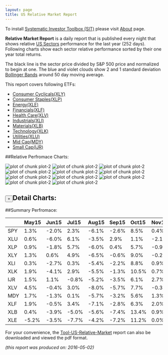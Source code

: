 ```yaml
---
layout: page
title: US Relative Market Report
---
```



To install [Systematic Investor Toolbox (SIT)](https://github.com/systematicinvestor/SIT) please visit [About](/about) page.





**Relative Market Report** is a daily report that is published every night 
that shows relative [US Sectors](http://www.sectorspdr.com/) performance 
for the last year (252 days). Following charts show each sector relative 
performance sorted by their one year total returns. 

The black line is the sector price divided by S&P 500 price and normalized to begin at one. 
The blue and violet clouds show 2 and 1 standard deviation 
[Bollinger Bands](http://en.wikipedia.org/wiki/Bollinger_Bands)
around 50 day moving average. 

This report covers following ETFs:

* [Consumer Cyclicals(XLY)](http://www.sectorspdr.com/sectorspdr/sector/XLY)
* [Consumer Staples(XLP)](http://www.sectorspdr.com/sectorspdr/sector/XLP)
* [Energy(XLE)](http://www.sectorspdr.com/sectorspdr/sector/XLE)
* [Financials(XLF)](http://www.sectorspdr.com/sectorspdr/sector/XLF)
* [Health Care(XLV)](http://www.sectorspdr.com/sectorspdr/sector/XLV)
* [Industrials(XLI)](http://www.sectorspdr.com/sectorspdr/sector/XLI)
* [Materials(XLB)](http://www.sectorspdr.com/sectorspdr/sector/XLB)
* [Technology(XLK)](http://www.sectorspdr.com/sectorspdr/sector/XLK)
* [Utilities(XLU)](http://www.sectorspdr.com/sectorspdr/sector/XLU)
* [Mid Cap(MDY)](https://www.spdrs.com/product/fund.seam?ticker=MDY)
* [Small Cap(IJR)](http://finance.yahoo.com/q/hl?s=IJR+Holdings)


##Relative Perfromace Charts:
    


![plot of chunk plot-2](/public/images/Tool-US-Relative-Market/plot-2-1.png) ![plot of chunk plot-2](/public/images/Tool-US-Relative-Market/plot-2-2.png) ![plot of chunk plot-2](/public/images/Tool-US-Relative-Market/plot-2-3.png) ![plot of chunk plot-2](/public/images/Tool-US-Relative-Market/plot-2-4.png) ![plot of chunk plot-2](/public/images/Tool-US-Relative-Market/plot-2-5.png) ![plot of chunk plot-2](/public/images/Tool-US-Relative-Market/plot-2-6.png) ![plot of chunk plot-2](/public/images/Tool-US-Relative-Market/plot-2-7.png) ![plot of chunk plot-2](/public/images/Tool-US-Relative-Market/plot-2-8.png) ![plot of chunk plot-2](/public/images/Tool-US-Relative-Market/plot-2-9.png) ![plot of chunk plot-2](/public/images/Tool-US-Relative-Market/plot-2-10.png) ![plot of chunk plot-2](/public/images/Tool-US-Relative-Market/plot-2-11.png) 

<input type="button" class="btn btn-sm" value="+">Detail Charts:
---
    




<div markdown="1" style="display:none;">
    


![plot of chunk plot-2](/public/images/Tool-US-Relative-Market/plot-2-12.png) ![plot of chunk plot-2](/public/images/Tool-US-Relative-Market/plot-2-13.png) ![plot of chunk plot-2](/public/images/Tool-US-Relative-Market/plot-2-14.png) ![plot of chunk plot-2](/public/images/Tool-US-Relative-Market/plot-2-15.png) ![plot of chunk plot-2](/public/images/Tool-US-Relative-Market/plot-2-16.png) ![plot of chunk plot-2](/public/images/Tool-US-Relative-Market/plot-2-17.png) ![plot of chunk plot-2](/public/images/Tool-US-Relative-Market/plot-2-18.png) ![plot of chunk plot-2](/public/images/Tool-US-Relative-Market/plot-2-19.png) ![plot of chunk plot-2](/public/images/Tool-US-Relative-Market/plot-2-20.png) ![plot of chunk plot-2](/public/images/Tool-US-Relative-Market/plot-2-21.png) ![plot of chunk plot-2](/public/images/Tool-US-Relative-Market/plot-2-22.png) ![plot of chunk plot-2](/public/images/Tool-US-Relative-Market/plot-2-23.png) 

</div>
    




##Summary Perfromace:
    




|    |May15  |Jun15  |Jul15  |Aug15  |Sep15  |Oct15  |Nov15  |Dec15  |Jan16  |Feb16  |Mar16  |Apr16  |Total  |
|:---|:------|:------|:------|:------|:------|:------|:------|:------|:------|:------|:------|:------|:------|
|SPY |  1.3% | -2.0% |  2.3% | -6.1% | -2.6% |  8.5% |  0.4% | -1.7% | -5.0% | -0.1% |  6.7% |  0.4% |  1.1% |
|XLU |  0.6% | -6.0% |  6.1% | -3.5% |  2.9% |  1.1% | -2.1% |  1.1% |  4.9% |  1.9% |  8.0% | -2.4% | 12.4% |
|XLP |  0.9% | -1.8% |  5.7% | -6.0% |  0.4% |  5.7% | -0.9% |  2.9% |  0.5% |  0.3% |  4.7% | -1.4% | 10.9% |
|XLY |  1.3% |  0.6% |  4.9% | -6.5% | -0.6% |  9.0% | -0.2% | -2.8% | -5.2% |  0.4% |  6.7% |  0.1% |  6.8% |
|XLI |  0.3% | -2.7% |  0.3% | -5.4% | -2.2% |  8.8% |  0.9% | -2.6% | -5.7% |  4.3% |  7.0% |  1.2% |  3.1% |
|XLK |  1.9% | -4.1% |  2.9% | -5.5% | -1.3% | 10.5% |  0.7% | -2.1% | -3.7% | -0.7% |  8.8% | -5.0% |  0.8% |
|IJR |  1.5% |  1.1% | -0.8% | -5.2% | -3.5% |  6.1% |  2.7% | -4.7% | -6.2% |  1.1% |  7.8% |  1.2% | -0.1% |
|XLV |  4.5% | -0.4% |  3.0% | -8.0% | -5.7% |  7.7% | -0.3% |  1.7% | -7.7% | -0.4% |  2.7% |  3.0% | -1.2% |
|MDY |  1.7% | -1.3% |  0.1% | -5.7% | -3.2% |  5.6% |  1.3% | -4.2% | -5.5% |  1.2% |  8.5% |  1.2% | -1.3% |
|XLF |  1.9% | -0.5% |  3.4% | -7.1% | -2.8% |  6.3% |  2.0% | -2.4% | -8.9% | -2.9% |  7.3% |  3.6% | -1.4% |
|XLB |  0.4% | -3.9% | -5.0% | -5.6% | -7.4% | 13.4% |  0.9% | -5.1% |-10.7% |  7.8% |  7.6% |  5.1% | -5.3% |
|XLE | -5.2% | -3.5% | -7.7% | -4.2% | -7.2% | 11.2% |  0.0% |-11.3% | -3.5% | -2.8% | 10.2% |  9.1% |-16.6% |
    


For your convenience, the 
[Tool-US-Relative-Market](/public/images/Tool-US-Relative-Market/Tool-US-Relative-Market.pdf)
report can also be downloaded and viewed the pdf format.



*(this report was produced on: 2016-05-02)*
